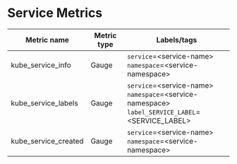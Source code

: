 # Service Metrics

| Metric name| Metric type | Labels/tags |
| ---------- | ----------- | ----------- |
| kube_service_info | Gauge | `service`=&lt;service-name&gt; <br> `namespace`=&lt;service-namespace&gt;  |
| kube_service_labels | Gauge | `service`=&lt;service-name&gt; <br> `namespace`=&lt;service-namespace&gt; <br> `label_SERVICE_LABEL`=&lt;SERVICE_LABEL&gt;  |
| kube_service_created | Gauge | `service`=&lt;service-name&gt; <br> `namespace`=&lt;service-namespace&gt; |
